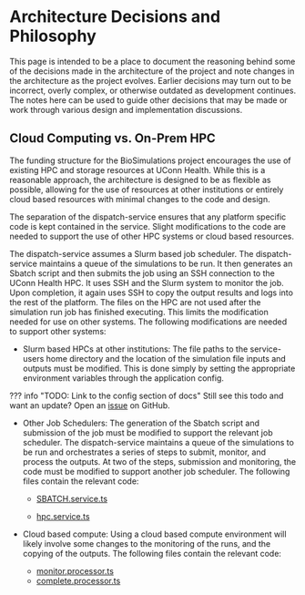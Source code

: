 # Architecture Decisions and Philosophy

This page is intended to be a place to document the reasoning behind some of the decisions made in the architecture of the project and note changes in the architecture as the project evolves. Earlier decisions may turn out to be incorrect, overly complex, or otherwise outdated as development continues. The notes here can be used to guide other decisions that may be made or work through various design and implementation discussions.

## Cloud Computing vs. On-Prem HPC

The funding structure for the BioSimulations project encourages the use of existing HPC and storage resources at UConn Health. While this is a reasonable approach, the architecture is designed to be as flexible as possible, allowing for the use of resources at other institutions or entirely cloud based resources with minimal changes to the code and design.

The separation of the dispatch-service ensures that any platform specific code is kept contained in the service. Slight modifications to the code are needed to support the use of other HPC systems or cloud based resources.

The dispatch-service assumes a Slurm based job scheduler. The dispatch-service maintains a queue of the simulations to be run. It then generates an Sbatch script and then submits the job using an SSH connection to the UConn Health HPC. It uses SSH and the Slurm system to monitor the job. Upon completion, it again uses SSH to copy the output results and logs into the rest of the platform. The files on the HPC are not used after the simulation run job has finished executing. This limits the modification needed for use on other systems. The following modifications are needed to support other systems:

- Slurm based HPCs at other institutions: The file paths to the service-users home directory and the location of the simulation file inputs and outputs must be modified. This is done simply by setting the appropriate environment variables through the application config.

??? info "TODO: Link to the config section of docs" 
    Still see this todo and want an update? Open an [issue](https://github.com/biosimulations/biosimulations/issues/new) on GitHub.

- Other Job Schedulers: The generation of the Sbatch script and submission of the job must be modified to support the relevant job scheduler. The dispatch-service maintains a queue of the simulations to be run and orchestrates a series of steps to submit, monitor, and process the outputs. At two of the steps, submission and monitoring, the code must be modified to support another job scheduler. The following files contain the relevant code:
    - [SBATCH.service.ts](https://github.com/biosimulations/biosimulations/blob/dev/apps/dispatch-service/src/app/services/SBATCH/SBATCH.service.ts)

    - [hpc.service.ts](https://github.com/biosimulations/biosimulations/blob/dev/apps/dispatch-service/src/app/services/hpc/hpc.service.ts)

- Cloud based compute: 
Using a cloud based compute environment will likely involve some changes to the monitoring of the runs, and the copying of the outputs. The following files contain the relevant code:
    - [monitor.processor.ts](https://github.com/biosimulations/biosimulations/blob/dev/apps/dispatch-service/src/app/submission/monitor.processor.ts)
    - [complete.processor.ts](https://github.com/biosimulations/biosimulations/blob/dev/apps/dispatch-service/src/app/submission/complete.processor.ts)